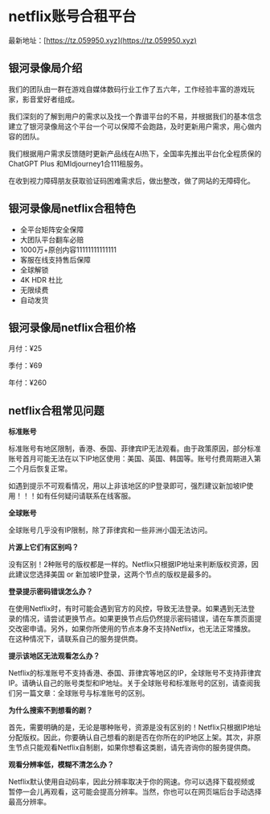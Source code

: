 # netflix账号合租平台

最新地址：[https://tz.059950.xyz](https://tz.059950.xyz)

## 银河录像局介绍

我们的团队由一群在游戏自媒体数码行业工作了五六年，工作经验丰富的游戏玩家，影音爱好者组成。

我们深刻的了解到用户的需求以及找一个靠谱平台的不易，并根据我们的基本信念建立了银河录像局这个平台一个可以保障不会跑路，及时更新用户需求，用心做内容的团队。

我们根据用户需求反馈随时更新产品线在AI热下，全国率先推出平台化全程质保的ChatGPT Plus 和MIdjourney1合111租服务。

在收到视力障碍朋友获取验证码困难需求后，做出整改，做了网站的无障碍化。

## 银河录像局netflix合租特色

* 全平台矩阵安全保障
* 大团队平台翻车必赔
* 1000万+原创内容11111111111111
* 客服在线支持售后保障
* 全球解锁
* 4K HDR 杜比
* 无限续费
* 自动发货

## 银河录像局netflix合租价格

月付：¥25

季付：¥69

年付：¥260

## netflix合租常见问题

**标准账号**

标准账号有地区限制，香港、泰国、菲律宾IP无法观看。由于政策原因，部分标准账号首月可能无法在以下IP地区使用：美国、英国、韩国等。账号付费周期进入第二个月后恢复正常。

如遇到提示不可观看情况，用以上非该地区的IP登录即可，强烈建议新加坡IP使用！！！如有任何疑问请联系在线客服。

**全球账号**

全球账号几乎没有IP限制，除了菲律宾和一些非洲小国无法访问。

**片源上它们有区别吗？**

没有区别！2种账号的版权都是一样的。Netflix只根据IP地址来判断版权资源，因此建议您选择美国 or 新加坡IP登录，这两个节点的版权是最多的。

**登录提示密码错误怎么办？**

在使用Netflix时，有时可能会遇到官方的风控，导致无法登录。如果遇到无法登录的情况，请尝试更换节点。如果更换节点后仍然提示密码错误，请在车票页面提交改密申请。另外，如果你所使用的节点本身不支持Netflix，也无法正常播放。在这种情况下，请联系自己的服务提供商。

**提示该地区无法观看怎么办？**

Netflix的标准账号不支持香港、泰国、菲律宾等地区的IP，全球账号不支持菲律宾IP。请确认自己的账号类型和IP地址。关于全球账号和标准账号的区别，请查阅我们另一篇文章：全球账号与标准账号的区别。

**为什么搜索不到想看的剧？**

首先，需要明确的是，无论是哪种账号，资源是没有区别的！Netflix只根据IP地址分配版权。因此，你要确认自己想看的剧是否在你所在的IP地区上架。其次，非原生节点只能观看Netflix自制剧，如果你想看这类剧，请先咨询你的服务提供商。

**观看分辨率低，模糊不清怎么办？**

Netflix默认使用自动码率，因此分辨率取决于你的网速。你可以选择下载视频或暂停一会儿再观看，这可能会提高分辨率。当然，你也可以在网页端后台手动选择最高分辨率。

